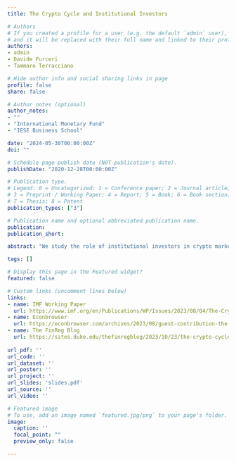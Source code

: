```yaml
---
title: The Crypto Cycle and Institutional Investors

# Authors
# If you created a profile for a user (e.g. the default `admin` user), write the username (folder name) here 
# and it will be replaced with their full name and linked to their profile.
authors:
- admin
- Davide Furceri
- Tammaro Terracciano

# Hide author info and social sharing links in page
profile: false
share: false

# Author notes (optional)
author_notes:
- ""
- "International Monetary Fund"
- "IESE Business School"

date: "2024-05-30T00:00:00Z"
doi: ""

# Schedule page publish date (NOT publication's date).
publishDate: "2020-12-28T00:00:00Z"

# Publication type.
# Legend: 0 = Uncategorized; 1 = Conference paper; 2 = Journal article;
# 3 = Preprint / Working Paper; 4 = Report; 5 = Book; 6 = Book section;
# 7 = Thesis; 8 = Patent
publication_types: ["3"]

# Publication name and optional abbreviated publication name.
publication: 
publication_short: 

abstract: "We study the role of institutional investors in crypto markets and in the transmission of US monetary policy. We find that the participation of institutional investors in crypto markets drives the correlation between crypto and global equity markets, as large investors holding both types of assets create a direct link between the two. We also document that US monetary policy significantly affects the crypto cycle, but only when the participation of institutional investors is high enough. Finally, we show that a heterogeneous-agent model with time-varying aggregate risk aversion can rationalize our empirical findings."

tags: []

# Display this page in the Featured widget?
featured: false

# Custom links (uncomment lines below)
links:
- name: IMF Working Paper
  url: https://www.imf.org/en/Publications/WP/Issues/2023/08/04/The-Crypto-Cycle-and-US-Monetary-Policy-534834
- name: Econbrowser
  url: https://econbrowser.com/archives/2023/08/guest-contribution-the-crypto-cycle-and-us-monetary-policy
- name: The FinReg Blog
  url: https://sites.duke.edu/thefinregblog/2023/10/23/the-crypto-cycle-and-us-monetary-policy/
  
url_pdf: ''
url_code: ''
url_dataset: ''
url_poster: ''
url_project: ''
url_slides: 'slides.pdf'
url_source: ''
url_video: ''

# Featured image
# To use, add an image named `featured.jpg/png` to your page's folder. 
image:
  caption: ''
  focal_point: ""
  preview_only: false

---
```


